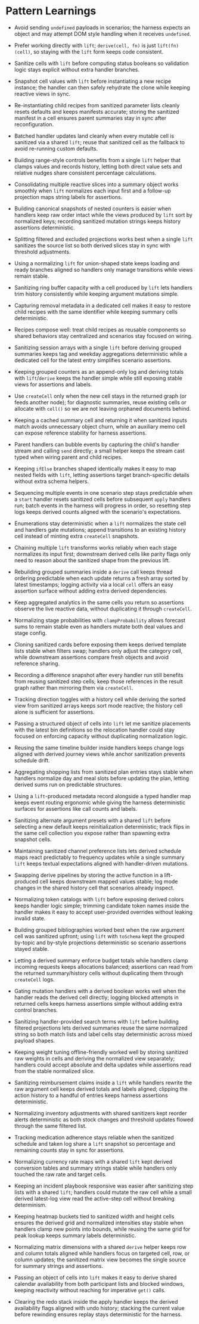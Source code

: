 # Pattern Learnings

- Avoid sending `undefined` payloads in scenarios; the harness expects an object
  and may attempt DOM style handling when it receives `undefined`.
- Prefer working directly with `lift`; `derive(cell, fn)` is just
  `lift(fn)(cell)`, so staying with the `lift` form keeps code consistent.
- Sanitize cells with `lift` before computing status booleans so validation
  logic stays explicit without extra handler branches.
- Snapshot cell values with `lift` before instantiating a new recipe instance;
  the handler can then safely rehydrate the clone while keeping reactive views
  in sync.
- Re-instantiating child recipes from sanitized parameter lists cleanly resets
  defaults and keeps manifests accurate; storing the sanitized manifest in a
  cell ensures parent summaries stay in sync after reconfiguration.
- Batched handler updates land cleanly when every mutable cell is sanitized via
  a shared `lift`; reuse that sanitized cell as the fallback to avoid re-running
  custom defaults.
- Building range-style controls benefits from a single `lift` helper that clamps
  values and records history, letting both direct value sets and relative nudges
  share consistent percentage calculations.
- Consolidating multiple reactive slices into a summary object works smoothly
  when `lift` normalizes each input first and a follow-up projection maps string
  labels for assertions.
- Building canonical snapshots of nested counters is easier when handlers keep
  raw order intact while the views produced by `lift` sort by normalized keys;
  recording sanitized mutation strings keeps history assertions deterministic.
- Splitting filtered and excluded projections works best when a single `lift`
  sanitizes the source list so both derived slices stay in sync with threshold
  adjustments.
- Using a normalizing `lift` for union-shaped state keeps loading and ready
  branches aligned so handlers only manage transitions while views remain
  stable.
- Sanitizing ring buffer capacity with a cell produced by `lift` lets handlers
  trim history consistently while keeping argument mutations simple.
- Capturing removal metadata in a dedicated cell makes it easy to restore child
  recipes with the same identifier while keeping summary cells deterministic.
- Recipes compose well: treat child recipes as reusable components so shared
  behaviors stay centralized and scenarios stay focused on wiring.
- Sanitizing session arrays with a single `lift` before deriving grouped
  summaries keeps tag and weekday aggregations deterministic while a dedicated
  cell for the latest entry simplifies scenario assertions.
- Keeping grouped counters as an append-only log and deriving totals with
  `lift`/`derive` keeps the handler simple while still exposing stable views for
  assertions and labels.
- Use `createCell` only when the new cell stays in the returned graph (or feeds
  another node); for diagnostic summaries, reuse existing cells or allocate with
  `cell()` so we are not leaving orphaned documents behind.
- Keeping a cached summary cell and returning it when sanitized inputs match
  avoids unnecessary object churn, while an auxiliary memo cell can expose
  reference stability for harness assertions.
- Parent handlers can bubble events by capturing the child's handler stream and
  calling `send` directly; a small helper keeps the stream cast typed when
  wiring parent and child recipes.
- Keeping `ifElse` branches shaped identically makes it easy to map nested
  fields with `lift`, letting assertions target branch-specific details without
  extra schema helpers.
- Sequencing multiple events in one scenario step stays predictable when a
  `start` handler resets sanitized cells before subsequent `apply` handlers run;
  batch events in the harness will progress in order, so resetting step logs
  keeps derived counts aligned with the scenario's expectations.
- Enumerations stay deterministic when a `lift` normalizes the state cell and
  handlers gate mutations; append transitions to an existing history cell
  instead of minting extra `createCell` snapshots.
- Chaining multiple `lift` transforms works reliably when each stage normalizes
  its input first; downstream derived cells like parity flags only need to
  reason about the sanitized shape from the previous lift.
- Rebuilding grouped summaries inside a `derive` call keeps thread ordering
  predictable when each update returns a fresh array sorted by latest
  timestamps; logging activity via a local `cell` offers an easy assertion
  surface without adding extra derived dependencies.
- Keep aggregated analytics in the same cells you return so assertions observe
  the live reactive data, without duplicating it through `createCell`.
- Normalizing stage probabilities with `clampProbability` allows forecast sums
  to remain stable even as handlers mutate both deal values and stage config.
- Cloning sanitized cards before exposing them keeps derived template lists
  stable when filters swap; handlers only adjust the category cell, while
  downstream assertions compare fresh objects and avoid reference sharing.
- Recording a difference snapshot after every handler run still benefits from
  reusing sanitized step cells; keep those references in the result graph rather
  than mirroring them via `createCell`.
- Tracking direction toggles with a history cell while deriving the sorted view
  from sanitized arrays keeps sort mode reactive; the history cell alone is
  sufficient for assertions.
- Passing a structured object of cells into `lift` let me sanitize placements
  with the latest bin definitions so the relocation handler could stay focused
  on enforcing capacity without duplicating normalization logic.
- Reusing the same timeline builder inside handlers keeps change logs aligned
  with derived journey views while anchor sanitization prevents schedule drift.

- Aggregating shopping lists from sanitized plan entries stays stable when
  handlers normalize day and meal slots before updating the plan, letting
  derived sums run on predictable structures.
- Using a `lift`-produced metadata record alongside a typed handler map keeps
  event routing ergonomic while giving the harness deterministic surfaces for
  assertions like call counts and labels.
- Sanitizing alternate argument presets with a shared `lift` before selecting a
  new default keeps reinitialization deterministic; track flips in the same cell
  collection you expose rather than spawning extra snapshot cells.
- Maintaining sanitized channel preference lists lets derived schedule maps
  react predictably to frequency updates while a single summary `lift` keeps
  textual expectations aligned with handler-driven mutations.
- Swapping derive pipelines by storing the active function in a lift-produced
  cell keeps downstream mapped values stable; log mode changes in the shared
  history cell that scenarios already inspect.
- Normalizing token catalogs with `lift` before exposing derived colors keeps
  handler logic simple; trimming candidate token names inside the handler makes
  it easy to accept user-provided overrides without leaking invalid state.
- Building grouped bibliographies worked best when the raw argument cell was
  sanitized upfront; using `lift` with `toSchema` kept the grouped by-topic and
  by-style projections deterministic so scenario assertions stayed stable.
- Letting a derived summary enforce budget totals while handlers clamp incoming
  requests keeps allocations balanced; assertions can read from the returned
  summary/history cells without duplicating them through `createCell` logs.
- Gating mutation handlers with a derived boolean works well when the handler
  reads the derived cell directly; logging blocked attempts in returned cells
  keeps harness assertions simple without adding extra control branches.
- Sanitizing handler-provided search terms with `lift` before building filtered
  projections lets derived summaries reuse the same normalized string so both
  match lists and label cells stay deterministic across mixed payload shapes.
- Keeping weight tuning offline-friendly worked well by storing sanitized raw
  weights in cells and deriving the normalized view separately; handlers could
  accept absolute and delta updates while assertions read from the stable
  normalized slice.
- Sanitizing reimbursement claims inside a `lift` while handlers rewrite the raw
  argument cell keeps derived totals and labels aligned; clipping the action
  history to a handful of entries keeps harness assertions deterministic.
- Normalizing inventory adjustments with shared sanitizers kept reorder alerts
  deterministic as both stock changes and threshold updates flowed through the
  same filtered list.
- Tracking medication adherence stays reliable when the sanitized schedule and
  taken log share a `lift` snapshot so percentage and remaining counts stay in
  sync for assertions.
- Normalizing currency rate maps with a shared `lift` kept derived conversion
  tables and summary strings stable while handlers only touched the raw rate and
  target cells.
- Keeping an incident playbook responsive was easier after sanitizing step lists
  with a shared `lift`; handlers could mutate the raw cell while a small derived
  latest-log view read the active-step cell without breaking determinism.
- Keeping heatmap buckets tied to sanitized width and height cells ensures the
  derived grid and normalized intensities stay stable when handlers clamp new
  points into bounds, while reusing the same grid for peak lookup keeps summary
  labels deterministic.
- Normalizing matrix dimensions with a shared `derive` helper keeps row and
  column totals aligned while handlers focus on targeted cell, row, or column
  updates; the sanitized matrix view becomes the single source for summary
  strings and assertions.
- Passing an object of cells into `lift` makes it easy to derive shared calendar
  availability from both participant lists and blocked windows, keeping
  reactivity without reaching for imperative `get()` calls.
- Clearing the redo stack inside the apply handler keeps the derived
  availability flags aligned with undo history; stacking the current value
  before rewinding ensures replay stays deterministic for the harness.
